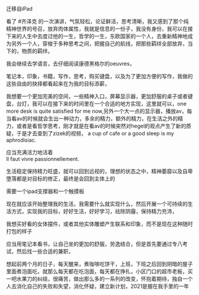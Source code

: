 迁移自iPad

看了 #齐泽克 的一次演讲，气氛轻松，论证鲜活，思考清晰，我又感到了那个纯精神世界的号召，放弃肉体属性，我就是信息的一份子，我没有身份，我可以在接下来的人生中去度过他的一生，哲学的一生，东欧国家的一个人，去重新精神地成为另外一个人，穿梭于多种思考之间，把握自己的航线，把那些羁绊全部放弃，当下的，物质的羁绊。  
  
我会继续去学语言，去仔细阅读康德黑格尔的oeuvres，  
  
笔记本，印象，书籍，写作，思考，购买键盘，以及为了更加方便的写作，我做的这些自由的抉择都看起来在为我的目标添薪，  
  
我想要一个更加完美的空间，一些精神入口，屏幕显示器，更加舒服的桌子或者键盘，台灯，我可以在接下来的时间里在一个合适的地方实现，这里就可以，one more desk is quite satisfied for me now,另外一个大一点的显示器，播放av，每当看av的时候就会生出一种动力，多余的精力，额外的精力，在生活之外的精力，或者是看哲学思考，刚才就是在看av的时候突然对hegel的观点产生了新的质疑，于是才去查到了zizek的视频， a cup of cafe or a good sleep is my aphrodisiac.  
  
应当充满活力地活着  
Il faut vivre passionnellement.  
  
生活稳定保持精力旺盛，就可以回到远视的，理想的状态之中，精神萎靡以及自卑堕落都是对目标的修正，最终是会回到主体上的  
  
需要一个ipad支撑器和一个触摸板  
  
现在就应该开始整理我的生活，我需要什么就实现什么，然后开展一个可持续的生活方式，实现我的目标，好好生活，好好学习，祛除阴霾，保持精力充沛，  
  
我想买好看的女体摆件，或者其他实体雕塑产生联系和印象，而不是现在这种随时打包的样子  
  
应当用笔记本看书，让自己坐的更加的舒服，劳逸结合，但是首先要通过专八考试，然后找一些合适的兼职，  
  
想起前两个月的日子，每天醒来，煮咖啡吃饼干，上班，下班之后回到阴暗的屋子里面煮泡面吃，就那么每天都在吃泡面，每天都在挣扎，小区门口的超市老板，买一吧水果刀的纠结，很痛苦，做出那么多的一系列的改变，怀抱着期待，独自一个人去消化自己的失败和失望，消化怀疑，建立新计划，2021是握在我手里的一年